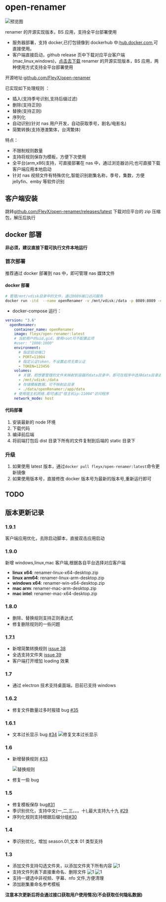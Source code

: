 # open-renamer

![预览图](https://s3.fleyx.com/picbed/2022/11/18386180128d01eb1a59b8eacf652895.png)

renamer 的开源实现版本，BS 应用，支持全平台部署使用

- 服务器部署，支持 docker,已打包镜像到 dockerhub 中:[hub.docker.com](https://hub.docker.com/r/fleyx/open-renamer),可直接使用。
- 客户端直接启动，github release 页中下载对应平台客户端(mac,linux,windows)，[点击去下载](https://github.com/FleyX/open-renamer/releases)
  renamer 的开源实现版本，BS 应用，两种使用方式支持全平台部署使用

开源地址:[github.com/FleyX/open-renamer](https://github.com/FleyX/open-renamer)

已实现如下处理规则 ：

- 插入(支持季号识别,支持后缀过滤)
- 删除(支持正则)
- 替换(支持正则)
- 序列化
- 自动识别(针对 nas 用户开发，自动获取季号，剧名/电影名)
- 简繁转换(支持港澳繁体，台湾繁体)

特点：

- 不限制规则数量
- 支持将规则保存为模板，方便下次使用
- 全平台(arm,x86)支持，可直接部署在 nas 中，通过浏览器访问;也可直接下载客户端应用本地启动
- 针对 nas 视频文件有特殊优化,智能识别剧集名称，季号，集数，方便 jellyfin、emby 等软件识别

## 客户端安装

跳转[github.com/FleyX/open-renamer/releases/latest](https://github.com/FleyX/open-renamer/releases/latest) 下载对应平台的 zip 压缩包，解压后执行

## docker 部署

**非必须，建议直接下载可执行文件本地运行**

### 首次部署

推荐通过 docker 部署到 nas 中，即可管理 nas 媒体文件

#### docker 部署

```bash
# 管理/mnt/vdisk目录中的文件，通过8089端口访问服务
docker run -itd  --name openRenamer -v /mnt/vdisk:/data -p 8089:8089 -e PORT="8089" -e TOKEN="123456" fleyx/open-renamer:latest
```

- docker-compose 运行：

```yaml
version: "3.6"
  openRenamer:
    container_name: openRenamer
    image: fleyx/open-renamer:latest
    # 当前用户的uid,gid，使用root可不配置此项
    #user: "1000:1000"
    environment:
      # 指定启动端口
      - PORT=11004
      # 指定认证token，不设置此项无需认证
      - TOKEN=123456
    volumes:
      # 关键，把想要管理的文件夹映射到容器的data目录中，即可在程序中选择data目录进行重命名操作
      - /mnt/vdisk:/data
      # 存储模板数据，可不映射此目录
      - ./data/openRenamer:/app/data
    # 使用宿主机网络.即可通过"宿主机ip:11004"访问程序
    network_mode: host
```

#### 代码部署

1. 安装最新的 node 环境
2. 下载代码
3. 编译前后端
4. 将前端打包后 dist 目录下所有的文件复制到后端的 static 目录下

### 升级

1. 如果使用 latest 版本，通过`docker pull fleyx/open-renamer:latest`命令更新镜像
2. 如果使用版本号，直接修改 docker 版本号为最新的版本号,重新运行即可

## TODO

## 版本更新记录


### 1.9.1

客户端应用优化，去除启动脚本，直接双击应用启动

### 1.9.0

新增 windows,linux,mac 客户端,根据各自平台选择对应客户端

- **linux x64**: renamer-linux-x64-desktop.zip
- **linux arm64**: renamer-linux-arm-desktop.zip
- **windows x64**: renamer-win-x64-desktop.zip
- **mac arm**: renamer-mac-arm-desktop.zip
- **mac intel**: renamer-mac-x64-desktop.zip

### 1.8.0

- 删除、替换规则支持正则表达式
- 修复删除规则的一些问题

### 1.7.1

- 新增简繁转换规则 [issue 38](https://github.com/FleyX/open-renamer/issues/38)
- 全选支持文件夹 [issue 39](https://github.com/FleyX/open-renamer/issues/39)
- 客户端打开增加 loading 效果

### 1.7

- 通过 electron 技术支持桌面端，目前已支持 windows

### 1.6.2

- 修复文件数量过多时报错 bug [#35](https://github.com/FleyX/open-renamer/issues/35)

### 1.6.1

- 文本过长显示 bug [#34](https://github.com/FleyX/open-renamer/issues/34)
  ![修复文本过长显示](https://s3.fleyx.com/picbed/2023/05/4374cc1b43bfe1c670434317baeaf389.png)

### 1.6

- 新增替换规则 [#33](https://github.com/FleyX/open-renamer/issues/33)

  ![替换规则](https://s3.fleyx.com/picbed/2023/05/f94d2a2579f728a5ff478f046ca4786e.png)

- 修复一些 bug

### 1.5

- 修复模板保存 bug[#31](https://github.com/FleyX/open-renamer/issues/31)
- 季识别优化，支持中文(一,二,三。。。十),最大支持九十九 [#29](https://github.com/FleyX/open-renamer/issues/29)
- 序列化规则支持根据后缀分组[#30](https://github.com/FleyX/open-renamer/issues/30)

### 1.4

- 季识别优化，增加 season.01,文本 01 类型支持

### 1.3

- 添加文件支持勾选文件夹，以添加文件夹下所有内容
  ![1](https://s3.fleyx.com/picbed/2023/03/bc3ee7aadf8fd2f3bfc1381b92b4bd89.png)
- 支持文件列表下直接重命名、删除文件
  ![1](https://s3.fleyx.com/picbed/2023/03/24f29ad19885c3b8cff93be2b2f6e508.png)
  ![1](https://s3.fleyx.com/picbed/2023/03/0fe66150fc15b34e7005c74e3604eb48.png)
- 支持一键选中非视频、字幕、nfo 文件,方便清理
- 添加剧集重命名参考模板

**注意本次更新后将会通过接口获取用户使用情况(不会获取任何隐私数据)**
